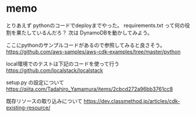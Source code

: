 # memo

とりあえず pythonのコードでdeployまでやった。
requirements.txt って何の役割を果たしているんだろ？
次は DynamoDBを動かしてみよう。

ここにpythonのサンプルコードがあるので参照してみると良さそう。
https://github.com/aws-samples/aws-cdk-examples/tree/master/python

local環境でのテストは下記のコードを使って行う
https://github.com/localstack/localstack

setup.py の設定について
https://qiita.com/Tadahiro_Yamamura/items/2cbcd272a96bb3761cc8

既存リソースの取り込みについて
https://dev.classmethod.jp/articles/cdk-existing-resource/
